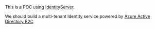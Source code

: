 This is a POC using [IdentityServer](https://docs.identityserver.io/en/latest/index.html).

We should build a multi-tenant Identity service powered by [Azure Active Directory B2C](https://docs.microsoft.com/en-us/azure/active-directory-b2c/)
